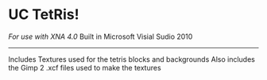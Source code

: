 UC TetRis!
==========

*For use with XNA 4.0*
Built in Microsoft Visial Sudio 2010

------------------------------------------
Includes Textures used for the tetris blocks and backgrounds
Also includes the Gimp 2 .xcf files used to make the textures



